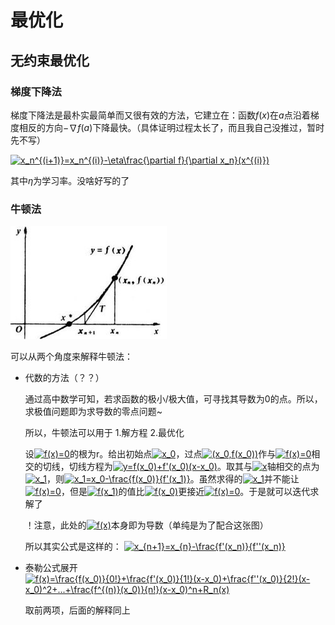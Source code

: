 # 最优化

## 无约束最优化

### 梯度下降法

梯度下降法是最朴实最简单而又很有效的方法，它建立在：函数$f(x)$在$a$点沿着梯度相反的方向$-\nabla  f(a)$下降最快。（具体证明过程太长了，而且我自己没推过，暂时先不写）

<a href="https://www.codecogs.com/eqnedit.php?latex=x_n^{(i&plus;1)}=x_n^{(i)}-\eta\frac{\partial&space;f}{\partial&space;x_n}(x^{(i)})" target="_blank"><img src="https://latex.codecogs.com/gif.latex?x_n^{(i&plus;1)}=x_n^{(i)}-\eta\frac{\partial&space;f}{\partial&space;x_n}(x^{(i)})" title="x_n^{(i+1)}=x_n^{(i)}-\eta\frac{\partial f}{\partial x_n}(x^{(i)})" /></a>

其中$\eta$为学习率。没啥好写的了

### 牛顿法
![](./imgs/1.jpg)

可以从两个角度来解释牛顿法：

- 代数的方法（？？）
    
    通过高中数学可知，若求函数的极小/极大值，可寻找其导数为0的点。所以，求极值问题即为求导数的零点问题~

    所以，牛顿法可以用于 1.解方程 2.最优化
    

    设<a href="https://www.codecogs.com/eqnedit.php?latex=f(x)=0" target="_blank"><img src="https://latex.codecogs.com/gif.latex?f(x)=0" title="f(x)=0" /></a>的根为r。给出初始点<a href="https://www.codecogs.com/eqnedit.php?latex=x_0" target="_blank"><img src="https://latex.codecogs.com/gif.latex?x_0" title="x_0" /></a>，过点<a href="https://www.codecogs.com/eqnedit.php?latex=(x_0,f(x_0))" target="_blank"><img src="https://latex.codecogs.com/gif.latex?(x_0,f(x_0))" title="(x_0,f(x_0))" /></a>作与<a href="https://www.codecogs.com/eqnedit.php?latex=f(x)=0" target="_blank"><img src="https://latex.codecogs.com/gif.latex?f(x)=0" title="f(x)=0" /></a>相交的切线，切线方程为<a href="https://www.codecogs.com/eqnedit.php?latex=y=f(x_0)&plus;f'(x_0)(x-x_0)" target="_blank"><img src="https://latex.codecogs.com/gif.latex?y=f(x_0)&plus;f'(x_0)(x-x_0)" title="y=f(x_0)+f'(x_0)(x-x_0)" /></a>。取其与<a href="https://www.codecogs.com/eqnedit.php?latex=x" target="_blank"><img src="https://latex.codecogs.com/gif.latex?x" title="x" /></a>轴相交的点为<a href="https://www.codecogs.com/eqnedit.php?latex=x_1" target="_blank"><img src="https://latex.codecogs.com/gif.latex?x_1" title="x_1" /></a>，则<a href="https://www.codecogs.com/eqnedit.php?latex=x_1=x_0-\frac{f(x_0)}{f'(x_1)}" target="_blank"><img src="https://latex.codecogs.com/gif.latex?x_1=x_0-\frac{f(x_0)}{f'(x_1)}" title="x_1=x_0-\frac{f(x_0)}{f'(x_1)}" /></a>。虽然求得的<a href="https://www.codecogs.com/eqnedit.php?latex=x_1" target="_blank"><img src="https://latex.codecogs.com/gif.latex?x_1" title="x_1" /></a>并不能让<a href="https://www.codecogs.com/eqnedit.php?latex=f(x)=0" target="_blank"><img src="https://latex.codecogs.com/gif.latex?f(x)=0" title="f(x)=0" /></a>，但是<a href="https://www.codecogs.com/eqnedit.php?latex=f(x_1)" target="_blank"><img src="https://latex.codecogs.com/gif.latex?f(x_1)" title="f(x_1)" /></a>的值比<a href="https://www.codecogs.com/eqnedit.php?latex=f(x_0)" target="_blank"><img src="https://latex.codecogs.com/gif.latex?f(x_0)" title="f(x_0)" /></a>更接近<a href="https://www.codecogs.com/eqnedit.php?latex=f(x)=0" target="_blank"><img src="https://latex.codecogs.com/gif.latex?f(x)=0" title="f(x)=0" /></a>。于是就可以迭代求解了

    ！注意，此处的<a href="https://www.codecogs.com/eqnedit.php?latex=f(x)" target="_blank"><img src="https://latex.codecogs.com/gif.latex?f(x)" title="f(x)" /></a>本身即为导数（单纯是为了配合这张图）

    所以其实公式是这样的：
    <a href="https://www.codecogs.com/eqnedit.php?latex=x_{n&plus;1}=x_{n}-\frac{f'(x_n)}{f''(x_n)}" target="_blank"><img src="https://latex.codecogs.com/gif.latex?x_{n&plus;1}=x_{n}-\frac{f'(x_n)}{f''(x_n)}" title="x_{n+1}=x_{n}-\frac{f'(x_n)}{f''(x_n)}" /></a>

- 泰勒公式展开
    <a href="https://www.codecogs.com/eqnedit.php?latex=f(x)=\frac{f(x_0)}{0!}&plus;\frac{f'(x_0)}{1!}(x-x_0)&plus;\frac{f''(x_0)}{2!}(x-x_0)^2&plus;...&plus;\frac{f^{(n)}(x_0)}{n!}(x-x_0)^n&plus;R_n(x)" target="_blank"><img src="https://latex.codecogs.com/gif.latex?f(x)=\frac{f(x_0)}{0!}&plus;\frac{f'(x_0)}{1!}(x-x_0)&plus;\frac{f''(x_0)}{2!}(x-x_0)^2&plus;...&plus;\frac{f^{(n)}(x_0)}{n!}(x-x_0)^n&plus;R_n(x)" title="f(x)=\frac{f(x_0)}{0!}+\frac{f'(x_0)}{1!}(x-x_0)+\frac{f''(x_0)}{2!}(x-x_0)^2+...+\frac{f^{(n)}(x_0)}{n!}(x-x_0)^n+R_n(x)" /></a>

    取前两项，后面的解释同上
